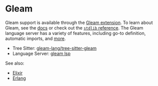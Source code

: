 # Gleam

Gleam support is available through the [Gleam extension](https://github.com/zed-industries/zed/tree/main/extensions/gleam). To learn about Gleam, see the [docs](https://gleam.run/documentation/) or check out the [`stdlib` reference](https://hexdocs.pm/gleam_stdlib/). The Gleam language server has a variety of features, including go-to definition, automatic imports, and [more](https://gleam.run/language-server/).

- Tree Sitter: [gleam-lang/tree-sitter-gleam](https://github.com/gleam-lang/tree-sitter-gleam)
- Language Server: [gleam lsp](https://github.com/gleam-lang/gleam/tree/main/compiler-core/src/language_server)

See also:

- [Elixir](docs/languages/elixir)
- [Erlang](docs/languages/erlang)
